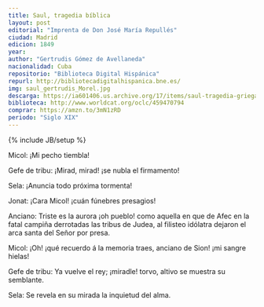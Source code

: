 ```yaml
---
title: Saul, tragedia bíblica
layout: post
editorial: "Imprenta de Don José María Repullés"
ciudad: Madrid
edicion: 1849
year: 
author: "Gertrudis Gómez de Avellaneda"
nacionalidad: Cuba
repositorio: "Biblioteca Digital Hispánica"
repurl: http://bibliotecadigitalhispanica.bne.es/
img: saul_gertrudis_Morel.jpg
descarga: https://ia601406.us.archive.org/17/items/saul-tragedia-griega-gertrudis-gomez-de-avellaneda/Saul%2C%20tragedia%20griega%20-%20Gertrudis%20Gomez%20de%20Avellaneda.pdf
biblioteca: http://www.worldcat.org/oclc/459470794
comprar: https://amzn.to/3mN1zRD
periodo: "Siglo XIX"
---
```

{% include JB/setup %}
 
Micol: ¡Mi pecho tiembla!

Gefe de tribu: ¡Mirad, mirad! ¡se nubla el firmamento!

Sela: ¡Anuncia todo próxima tormenta!

Jonat: ¡Cara Micol! ¡cuán fúnebres presagios!

Anciano: Triste es la aurora ¡oh pueblo! como aquella en que de Afec en la fatal campiña derrotadas las tribus de Judea, al filisteo idólatra dejaron el arca santa del Señor por presa.

Micol: ¡Oh! ¡qué recuerdo á la memoria traes, anciano de Sion! ¡mi sangre hielas!

Gefe de tribu: Ya vuelve el rey; ¡miradle! torvo, altivo se muestra su semblante.

Sela: Se revela en su mirada la inquietud del alma.
